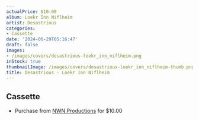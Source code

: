 ```yaml
---
actualPrice: $10.00
album: Loekr Inn Niflheim
artist: Desastrious
categories:
- Cassette
date: '2024-06-29T05:16:47'
draft: false
images:
- /images/covers/desastrious-loekr_inn_niflheim.png
inStock: true
thumbnailImage: /images/covers/desastrious-loekr_inn_niflheim-thumb.png
title: Desastrious - Loekr Inn Niflheim
---
```


## Cassette
* Purchase from [NWN Productions](http://shop.nwnprod.com/index.php?route=product/product&path=73&product_id=51601&sort=pd.name&order=ASC) for $10.00
